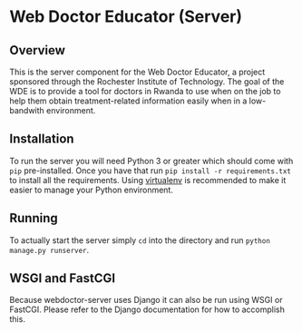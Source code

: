 # Web Doctor Educator (Server)

## Overview
This is the server component for the Web Doctor Educator, a project sponsored
through the Rochester Institute of Technology. The goal of the WDE is to
provide a tool for doctors in Rwanda to use when on the job to help them
obtain treatment-related information easily when in a low-bandwith environment.

## Installation
To run the server you will need Python 3 or greater which should come with
`pip` pre-installed. Once you have that run `pip install -r requirements.txt`
to install all the requirements. Using [virtualenv](https://virtualenv.pypa.io/en/latest/)
is recommended to make it easier to manage your Python environment.

## Running
To actually start the server simply `cd` into the directory and run
`python manage.py runserver`.

## WSGI and FastCGI
Because webdoctor-server uses Django it can also be run using WSGI or FastCGI.
Please refer to the Django documentation for how to accomplish this.